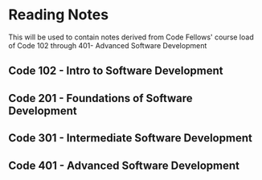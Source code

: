 # Reading Notes
This will be used to contain notes derived from Code Fellows' course load of Code 102 through 401- Advanced Software Development 

## Code 102 - Intro to Software Development
## Code 201 - Foundations of Software Development
## Code 301 - Intermediate Software Development
## Code 401 - Advanced Software Development
